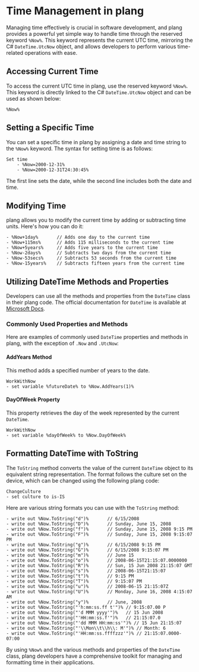 # Time Management in plang

Managing time effectively is crucial in software development, and plang provides a powerful yet simple way to handle time through the reserved keyword `%Now%`. This keyword represents the current UTC time, mirroring the C# `DateTime.UtcNow` object, and allows developers to perform various time-related operations with ease.

## Accessing Current Time

To access the current UTC time in plang, use the reserved keyword `%Now%`. This keyword is directly linked to the C# `DateTime.UtcNow` object and can be used as shown below:

```plang
%Now%
```

## Setting a Specific Time

You can set a specific time in plang by assigning a date and time string to the `%Now%` keyword. The syntax for setting time is as follows:

```plang
Set time
    - %Now=2000-12-31%
    - %Now=2000-12-31T24:30:45%
```

The first line sets the date, while the second line includes both the date and time.

## Modifying Time

plang allows you to modify the current time by adding or subtracting time units. Here's how you can do it:

```plang
- %Now+1day%       // Adds one day to the current time
- %Now+115ms%      // Adds 115 milliseconds to the current time
- %Now+5years%     // Adds five years to the current time
- %Now-2days%      // Subtracts two days from the current time
- %Now-53secs%     // Subtracts 53 seconds from the current time
- %Now-15years%    // Subtracts fifteen years from the current time
```

## Utilizing DateTime Methods and Properties

Developers can use all the methods and properties from the `DateTime` class in their plang code. The official documentation for `DateTime` is available at [Microsoft Docs](https://learn.microsoft.com/en-us/dotnet/api/system.datetime?view=net-8.0).

### Commonly Used Properties and Methods

Here are examples of commonly used `DateTime` properties and methods in plang, with the exception of `.Now` and `.UtcNow`:

#### AddYears Method

This method adds a specified number of years to the date.

```plang
WorkWithNow
- set variable %futureDate% to %Now.AddYears(1)%
```

#### DayOfWeek Property

This property retrieves the day of the week represented by the current `DateTime`.

```plang
WorkWithNow
- set variable %dayOfWeek% to %Now.DayOfWeek%
```

## Formatting DateTime with ToString

The `ToString` method converts the value of the current `DateTime` object to its equivalent string representation. The format follows the culture set on the device, which can be changed using the following plang code:

```plang
ChangeCulture
- set culture to is-IS
```

Here are various string formats you can use with the `ToString` method:

```plang
- write out %Now.ToString("d")%       // 6/15/2008
- write out %Now.ToString("D")%       // Sunday, June 15, 2008
- write out %Now.ToString("f")%       // Sunday, June 15, 2008 9:15 PM
- write out %Now.ToString("F")%       // Sunday, June 15, 2008 9:15:07 PM
- write out %Now.ToString("g")%       // 6/15/2008 9:15 PM
- write out %Now.ToString("G")%       // 6/15/2008 9:15:07 PM
- write out %Now.ToString("m")%       // June 15
- write out %Now.ToString("o")%       // 2008-06-15T21:15:07.0000000
- write out %Now.ToString("R")%       // Sun, 15 Jun 2008 21:15:07 GMT
- write out %Now.ToString("s")%       // 2008-06-15T21:15:07
- write out %Now.ToString("t")%       // 9:15 PM
- write out %Now.ToString("T")%       // 9:15:07 PM
- write out %Now.ToString("u")%       // 2008-06-15 21:15:07Z
- write out %Now.ToString("U")%       // Monday, June 16, 2008 4:15:07 AM
- write out %Now.ToString("y")%       // June, 2008
- write out %Now.ToString("'h:mm:ss.ff t'")% // 9:15:07.00 P
- write out %Now.ToString("'d MMM yyyy'")%   // 15 Jun 2008
- write out %Now.ToString("'HH:mm:ss.f'")%   // 21:15:07.0
- write out %Now.ToString("'dd MMM HH:mm:ss'")% // 15 Jun 21:15:07
- write out %Now.ToString("'\\Mon\\t\\h\\: M'")% // Month: 6
- write out %Now.ToString("'HH:mm:ss.ffffzzz'")% // 21:15:07.0000-07:00
```

By using `%Now%` and the various methods and properties of the `DateTime` class, plang developers have a comprehensive toolkit for managing and formatting time in their applications.